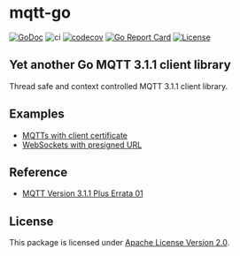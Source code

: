 # mqtt-go

[![GoDoc](https://godoc.org/github.com/at-wat/mqtt-go?status.svg)](http://godoc.org/github.com/at-wat/mqtt-go) ![ci](https://github.com/at-wat/mqtt-go/workflows/ci/badge.svg) [![codecov](https://codecov.io/gh/at-wat/mqtt-go/branch/master/graph/badge.svg)](https://codecov.io/gh/at-wat/mqtt-go) [![Go Report Card](https://goreportcard.com/badge/github.com/at-wat/mqtt-go)](https://goreportcard.com/report/github.com/at-wat/mqtt-go) [![License](https://img.shields.io/badge/License-Apache%202.0-blue.svg)](https://opensource.org/licenses/Apache-2.0)

## Yet another Go MQTT 3.1.1 client library

Thread safe and context controlled MQTT 3.1.1 client library.


## Examples

- [MQTTs with client certificate](examples/mqtts-client-cert)
- [WebSockets with presigned URL](examples/wss-presign-url)


## Reference
- [MQTT Version 3.1.1 Plus Errata 01](http://docs.oasis-open.org/mqtt/mqtt/v3.1.1/mqtt-v3.1.1.html)


## License

This package is licensed under [Apache License Version 2.0](./LICENSE).
